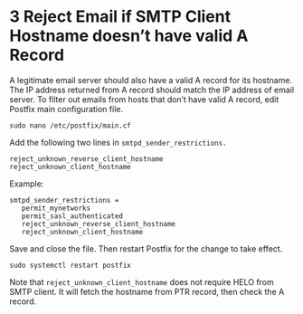 # 3 Reject Email if SMTP Client Hostname doesn’t have valid A Record

A legitimate email server should also have a valid A record for its hostname. The IP address returned from A record should match the IP address of email server. To filter out emails from hosts that don’t have valid A record, edit Postfix main configuration file.

````
sudo nano /etc/postfix/main.cf
````
Add the following two lines in `smtpd_sender_restrictions.`
````
reject_unknown_reverse_client_hostname
reject_unknown_client_hostname
````
Example:
````
smtpd_sender_restrictions =
   permit_mynetworks
   permit_sasl_authenticated
   reject_unknown_reverse_client_hostname
   reject_unknown_client_hostname
````
Save and close the file. Then restart Postfix for the change to take effect.
````
sudo systemctl restart postfix
````

Note that `reject_unknown_client_hostname` does not require HELO from SMTP client. It will fetch the hostname from PTR record, then check the A record.
